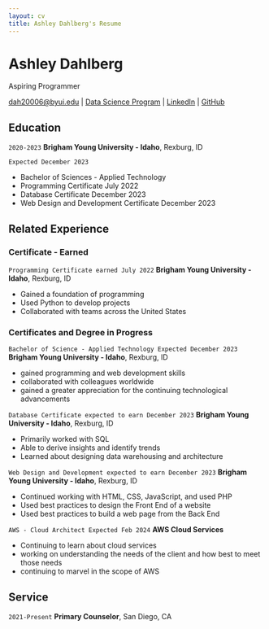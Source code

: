 ```yaml
---
layout: cv
title: Ashley Dahlberg's Resume
---
```

# Ashley Dahlberg
Aspiring Programmer

<div id="webaddress">
<a href="dah20006@byui.edu">dah20006@byui.edu</a>
| <a href="https://byuidatascience.github.io/development.html">Data Science Program</a>
| <a href="https://www.linkedin.com/dahlbergAH">LinkedIn</a>
| <a href="https://dahlbergah.github.io/Dahlberg-Resume/">GitHub</a>
</div>

<!-- https://www.monique.tech/the-art-of-markdown -->

## Education

`2020-2023`
__Brigham Young University - Idaho__, Rexburg, ID

`Expected December 2023`

- Bachelor of Sciences - Applied Technology
- Programming Certificate July 2022
- Database Certificate December 2023
- Web Design and Development Certificate December 2023


## Related Experience

### Certificate - Earned

`Programming Certificate earned July 2022`
__Brigham Young University - Idaho__, Rexburg, ID

- Gained a foundation of programming
- Used Python to develop projects
- Collaborated with teams across the United States

### Certificates and Degree in Progress

`Bachelor of Science - Applied Technology Expected December 2023`
__Brigham Young University - Idaho__, Rexburg, ID

- gained programming and web development skills
- collaborated with colleagues worldwide
- gained a greater appreciation for the continuing technological advancements 

`Database Certificate expected to earn December 2023`
__Brigham Young University - Idaho__, Rexburg, ID

- Primarily worked with SQL
- Able to derive insights and identify trends 
- Learned about designing data warehousing and architecture


`Web Design and Development expected to earn December 2023`
__Brigham Young University - Idaho__, Rexburg, ID

- Continued working with HTML, CSS, JavaScript, and used PHP
- Used best practices to design the Front End of a website 
- Used best practices to build a web page from the Back End


`AWS - Cloud Architect Expected Feb 2024`
__AWS Cloud Services__

- Continuing to learn about cloud services 
- working on understanding the needs of the client and how best to meet those needs
- continuing to marvel in the scope of AWS 


## Service 

`2021-Present`
__Primary Counselor__, San Diego, CA



<!-- ### Footer

Last updated: May 2013 -->


